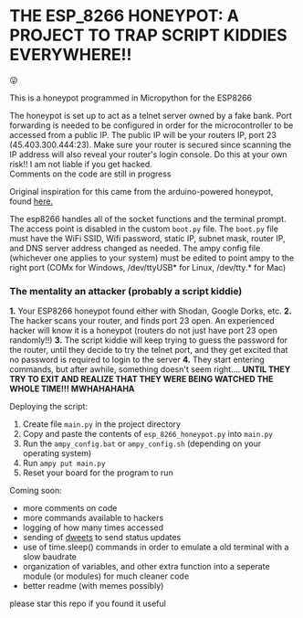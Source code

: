 # THE ESP_8266 HONEYPOT: A PROJECT TO TRAP SCRIPT KIDDIES EVERYWHERE!! 

:stuck_out_tongue_winking_eye:

This is a honeypot programmed in Micropython for the ESP8266

The honeypot is set up to act as a telnet server owned by a fake bank.
Port forwarding is needed to be configured in order for the microcontroller to be accessed from a public IP.  The public IP will be your routers IP, port 23 (45.403.300.444:23).  Make sure your router is secured since scanning the IP address will also reveal your router's login console.  Do this at your own risk!!  I am not liable if you get hacked.  
Comments on the code are still in progress

Original inspiration for this came from the arduino-powered honeypot, found [here.](https://www.reddit.com/r/arduino/comments/5ngt87/this_is_my_arduinopowered_honeypot_if_you_want_to/)

The esp8266 handles all of the socket functions and the terminal prompt.  The access point is disabled in the custom `boot.py` file.  The `boot.py` file must have the WiFi SSID, Wifi password, static IP, subnet mask, router IP, and DNS server address changed as needed.  The ampy config file (whichever one applies to your system) must be edited to point ampy to the right port (COMx for Windows, /dev/ttyUSB* for Linux, /dev/tty.* for Mac)

### The mentality an attacker (probably a script kiddie)

 **1.** Your ESP8266 honeypot found either with Shodan, Google Dorks, etc.
 **2.** The hacker scans your router, and finds port 23 open.  An experienced hacker will know it is a              honeypot (routers do not just have port 23 open randomly!!)
 **3.** The script kiddie will keep trying to guess the password for the router, until they decide to try          the telnet port, and they get excited that no password is required to login to the server
 **4.** They start entering commands, but after awhile, something doesn't seem right.... **UNTIL THEY TRY          TO EXIT AND REALIZE THAT THEY WERE BEING WATCHED THE WHOLE TIME!!! MWHAHAHAHA**

Deploying the script:
 1. Create file `main.py` in the project directory
 2. Copy and paste the contents of `esp_8266_honeypot.py` into `main.py`
 3. Run the `ampy_config.bat` or `ampy_config.sh` (depending on your operating system)
 4. Run `ampy put main.py`
 5. Reset your board for the program to run 

Coming soon:

 - more comments on code
 - more commands available to hackers
 - logging of how many times accessed
 - sending of [dweets](http://dweet.io/) to send status updates
 - use of time.sleep() commands in order to emulate a old terminal with a slow baudrate
 - organization of variables, and other extra function into a seperate module (or modules) for much cleaner   code
 - better readme (with memes possibly)

 please star this repo if you found it useful